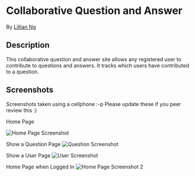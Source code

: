 # Collaborative Question and Answer

By [Lillian Ng](http://github.com/orangeninjamidget)

## Description

This collaborative question and answer site allows any registered user to contribute to questions and answers. It tracks which users have contributed to a question.

## Screenshots

Screenshots taken using a cellphone :-p Please update these if you peer review this :)

Home Page

![Home Page Screenshot](https://dl.dropboxusercontent.com/u/13181175/qna-index.jpg)

Show a Question Page
![Question Screenshot](https://dl.dropboxusercontent.com/u/13181175/qna-question.jpg)

Show a User Page
![User Screenshot](https://dl.dropboxusercontent.com/u/13181175/qna-user.jpg)

Home Page when Logged In
![Home Page Screenshot 2](https://dl.dropboxusercontent.com/u/13181175/qna-signedin.jpg)
